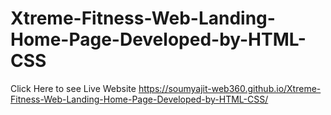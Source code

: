 # Xtreme-Fitness-Web-Landing-Home-Page-Developed-by-HTML-CSS
Click Here to see Live Website https://soumyajit-web360.github.io/Xtreme-Fitness-Web-Landing-Home-Page-Developed-by-HTML-CSS/
